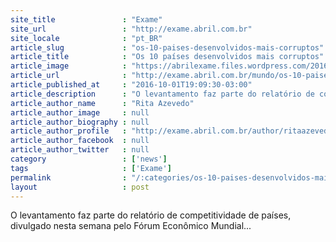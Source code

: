 ```yaml
---
site_title               : "Exame"
site_url                 : "http://exame.abril.com.br"
site_locale              : "pt_BR"
article_slug             : "os-10-paises-desenvolvidos-mais-corruptos"
article_title            : "Os 10 países desenvolvidos mais corruptos"
article_image            : "https://abrilexame.files.wordpress.com/2016/10/size_960_16_9_corrupcao.jpg?quality=70&strip=all&w=960"
article_url              : "http://exame.abril.com.br/mundo/os-10-paises-desenvolvidos-mais-corruptos/"
article_published_at     : "2016-10-01T19:09:30-03:00"
article_description      : "O levantamento faz parte do relatório de competitividade de países, divulgado nesta semana pelo Fórum Econômico Mundial..."
article_author_name      : "Rita Azevedo"
article_author_image     : null
article_author_biography : null
article_author_profile   : "http://exame.abril.com.br/author/ritaazevedo13/"
article_author_facebook  : null
article_author_twitter   : null
category                 : ['news']
tags                     : ['Exame']
permalink                : "/:categories/os-10-paises-desenvolvidos-mais-corruptos/"
layout                   : post
---
```


O levantamento faz parte do relatório de competitividade de países, divulgado nesta semana pelo Fórum Econômico Mundial...

